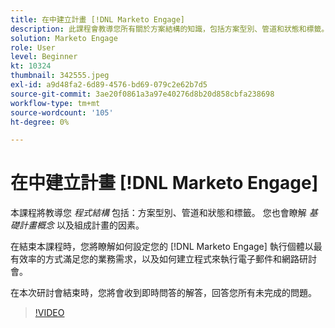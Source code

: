 ```yaml
---
title: 在中建立計畫 [!DNL Marketo Engage]
description: 此課程會教導您所有關於方案結構的知識，包括方案型別、管道和狀態和標籤。
solution: Marketo Engage
role: User
level: Beginner
kt: 10324
thumbnail: 342555.jpeg
exl-id: a9d48fa2-6d89-4576-bd69-079c2e62b7d5
source-git-commit: 3ae20f0861a3a97e40276d8b20d858cbfa238698
workflow-type: tm+mt
source-wordcount: '105'
ht-degree: 0%

---
```


# 在中建立計畫 [!DNL Marketo Engage]

本課程將教導您 *程式結構* 包括：方案型別、管道和狀態和標籤。 您也會瞭解 *基礎計畫概念* 以及組成計畫的因素。

在結束本課程時，您將瞭解如何設定您的 [!DNL Marketo Engage] 執行個體以最有效率的方式滿足您的業務需求，以及如何建立程式來執行電子郵件和網路研討會。

在本次研討會結束時，您將會收到即時問答的解答，回答您所有未完成的問題。

>[!VIDEO](https://video.tv.adobe.com/v/342555/?quality=12&learn=on)
